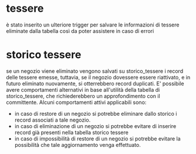 # tessere
è stato inserito un ulteriore trigger per salvare le informazioni di tessere eliminate dalla tabella così da poter assistere in caso di errori 

# storico tessere
se un negozio viene eliminato vengono salvati su storico_tessere i record delle tessere emesse, tuttavia, se il negozio dovessere essere riattivato, e in futuro eliminato nuovamente, si otterrebbero record duplicati.
E' possibile avere comportamenti alternativi in base all'utilità della tabella di storico_tessere, che richiederebbero un approfondimento con il committente. Alcuni comportamenti attivi applicabili sono:
- in caso di restore di un negozio si potrebbe eliminare dallo storico i record associati a tale negozio.
- in caso di eliminazione di un negozio si potrebbe evitare di inserire record già presenti nella tabella storico tessere
- in caso di impossibilità di restore di un negozio si potrebbe evitare la possibilità che tale aggiornamento venga effettuato.


